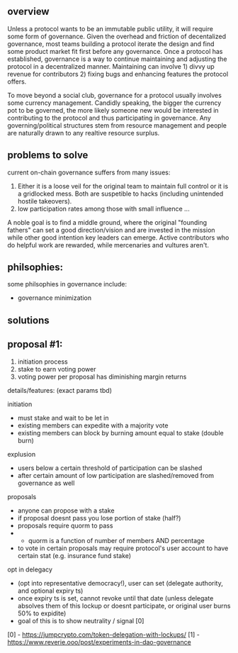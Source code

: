 overview
---
Unless a protocol wants to be an immutable public utility, it will require some form of governance. Given the overhead and friction of decentalized governance, most teams building a protocol iterate the design and find some product market fit first before any governance. Once a protocol has established, governance is a way to continue maintaining and adjusting the protocol in a decentralized manner. Maintaining can involve 1) divvy up revenue for contributors 2) fixing bugs and enhancing features the protocol offers.

To move beyond a social club, governance for a protocol usually involves some currency management. Candidly speaking, the bigger the currency pot to be governed, the more likely someone new would be interested in contributing to the protocol and thus participating in governance. Any governing/political structures stem from resource management and people are naturally drawn to any realtive resource surplus.

problems to solve
---
current on-chain governance suffers from many issues:

1) Either it is a loose veil for the original team to maintain full control or it is a gridlocked mess. Both are suspetible to hacks (including unintended hostile takeovers).
2) low participation rates among those with small influence
...

A noble goal is to find a middle ground, where the original "founding fathers" can set a good direction/vision and are invested in the mission while other good intention key leaders can emerge. Active contributors who do helpful work are rewarded, while mercenaries and vultures aren't.

philsophies:
--
some philsophies in governance include: 
- governance minimization

solutions
---

proposal #1:
---
1) initiation process
2) stake to earn voting power
3) voting power per proposal has diminishing margin returns


details/features: (exact params tbd)

initiation
- must stake and wait to be let in
- existing members can expedite with a majority vote
- existing members can block by burning amount equal to stake (double burn)

explusion
- users below a certain threshold of participation can be slashed
- after certain amount of low participation are slashed/removed from governance as well

proposals
- anyone can propose with a stake
- if proposal doesnt pass you lose portion of stake (half?)
- proposals require quorm to pass
- - quorm is a function of number of members AND percentage
- to vote in certain proposals may require protocol's user account to have certain stat (e.g. insurance fund stake)

opt in delegacy 
- (opt into representative democracy!), user can set (delegate authority, and optional expiry ts)
- once expiry ts is set, cannot revoke until that date (unless delegate absolves them of this lockup or doesnt participate, or original user burns 50% to expidite) 
- goal of this is to show neutrality / signal [0]

[0] - https://jumpcrypto.com/token-delegation-with-lockups/
[1] - https://www.reverie.ooo/post/experiments-in-dao-governance
